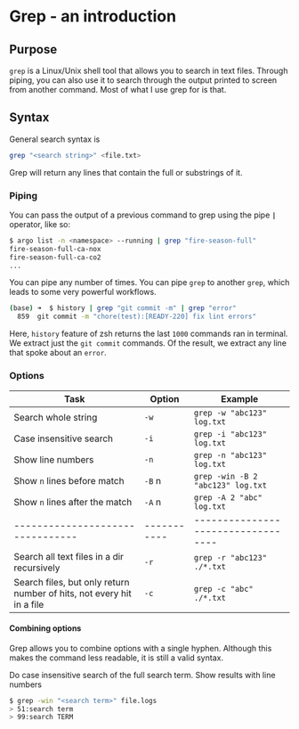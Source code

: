 # Grep - an introduction

## Purpose
`grep` is a Linux/Unix shell tool that allows you to search in text files. Through piping, you can also use it to search through the output printed to screen from another command. Most of what I use grep for is that.

## Syntax
General search syntax is 

```sh
grep "<search string>" <file.txt>
```
Grep will return any lines that contain the full or substrings of it.

### Piping
You can pass the output of a previous command to grep using the pipe **`|`** operator, like so:

```sh
$ argo list -n <namespace> --running | grep "fire-season-full"
fire-season-full-ca-nox
fire-season-full-ca-co2
...
```
You can pipe any number of times. You can pipe `grep` to another `grep`, which leads to some very powerful workflows.

```sh
(base) ➜  $ history | grep "git commit -m" | grep "error"
  859  git commit -m "chore(test):[READY-220] fix lint errors"
```
Here, `history` feature of zsh returns the last `1000` commands ran in terminal. We extract just the `git commit` commands. Of the result, we extract any line that spoke about an `error`.

### Options

Task                            | Option    | Example                           
--------------------------------|-----------|----------------------------------
Search whole string             | `-w`      | `grep -w "abc123" log.txt`        
Case insensitive search         | `-i`      | `grep -i "abc123" log.txt`        
Show line numbers               | `-n`      | `grep -n "abc123" log.txt`        
Show `n` lines before match         | `-B` n | `grep -win -B 2 "abc123" log.txt`
Show `n` lines after the match      | `-A` n | `grep -A 2 "abc" log.txt`
--------------------------------|-----------|----------------------------------
Search all text files in a dir recursively  | `-r`  | `grep -r "abc123" ./*.txt`
Search files, but only return number of hits, not every hit in a file | `-c` | `grep -c "abc" ./*.txt`

#### Combining options
Grep allows you to combine options with a single hyphen. Although this makes the command less readable, it is still a valid syntax.

Do case insensitive search of the full search term. Show results with line numbers
```sh
$ grep -win "<search term>" file.logs
> 51:search term
> 99:search TERM
```